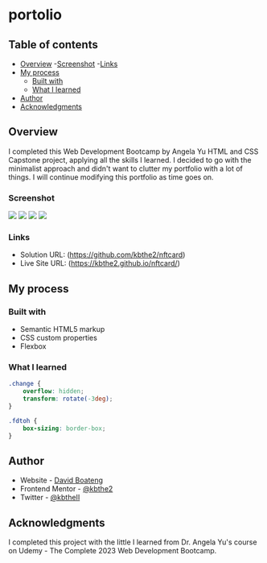# portolio
## Table of contents

- [Overview](#overview)
  -[Screenshot](#screenshot)
  -[Links](#links)
- [My process](#my-process)
  - [Built with](#built-with)
  - [What I learned](#what-i-learned)
- [Author](#author)
- [Acknowledgments](#acknowledgments)

## Overview
I completed this Web Development Bootcamp by Angela Yu HTML and CSS Capstone project, applying all the skills I learned. I decided to go with the minimalist approach and didn't want to clutter my portfolio with a lot of things. I will continue modifying this portfolio as time goes on.

### Screenshot

![](./design/Screenshot%202023-07-15%20191303.jpg)
![](./design/Screenshot%202023-07-15%20191424.jpg)
![](./design/Screenshot%202023-07-15%20at%2019-11-16%20Frontend%20Mentor%20NFT%20preview%20card%20component.png)
![](./design/Screenshot%202023-07-15%20at%2019-11-46%20Frontend%20Mentor%20NFT%20preview%20card%20component.png)

### Links

- Solution URL: (https://github.com/kbthe2/nftcard)
- Live Site URL: (https://kbthe2.github.io/nftcard/)

## My process

### Built with

- Semantic HTML5 markup
- CSS custom properties
- Flexbox

### What I learned

```css
.change {
    overflow: hidden;
    transform: rotate(-3deg);
}

.fdtoh {
    box-sizing: border-box;
}
```

## Author

- Website - [David Boateng](https://linktr.ee/kbthe2)
- Frontend Mentor - [@kbthe2](https://www.frontendmentor.io/profile/kbthe2)
- Twitter - [@kbtheII](https://twitter.com/kbtheII)

## Acknowledgments

I completed this project with the little I learned from Dr. Angela Yu's course on Udemy - The Complete 2023 Web Development Bootcamp.
